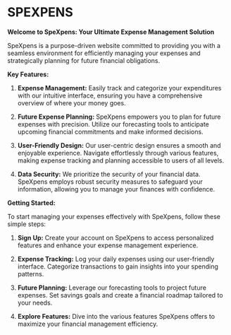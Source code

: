 # SPEXPENS
**Welcome to SpeXpens: Your Ultimate Expense Management Solution**

SpeXpens is a purpose-driven website committed to providing you with a seamless environment for efficiently managing your expenses and strategically planning for future financial obligations.

**Key Features:**

1. **Expense Management:** Easily track and categorize your expenditures with our intuitive interface, ensuring you have a comprehensive overview of where your money goes.
    
2. **Future Expense Planning:** SpeXpens empowers you to plan for future expenses with precision. Utilize our forecasting tools to anticipate upcoming financial commitments and make informed decisions.
    
3. **User-Friendly Design:** Our user-centric design ensures a smooth and enjoyable experience. Navigate effortlessly through various features, making expense tracking and planning accessible to users of all levels.
    
4. **Data Security:** We prioritize the security of your financial data. SpeXpens employs robust security measures to safeguard your information, allowing you to manage your finances with confidence.
    

**Getting Started:**

To start managing your expenses effectively with SpeXpens, follow these simple steps:

1. **Sign Up:** Create your account on SpeXpens to access personalized features and enhance your expense management experience.
    
2. **Expense Tracking:** Log your daily expenses using our user-friendly interface. Categorize transactions to gain insights into your spending patterns.
    
3. **Future Planning:** Leverage our forecasting tools to project future expenses. Set savings goals and create a financial roadmap tailored to your needs.
    
4. **Explore Features:** Dive into the various features SpeXpens offers to maximize your financial management efficiency.
    
